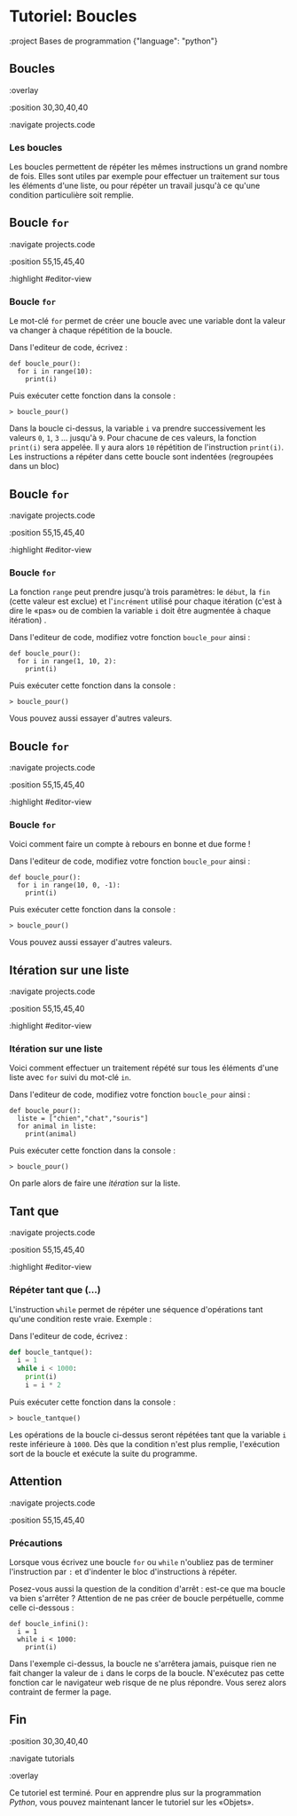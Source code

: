 # Tutoriel: Boucles

:project Bases de programmation {"language": "python"}

## Boucles

:overlay

:position 30,30,40,40

:navigate projects.code

### Les boucles

Les boucles permettent de répéter les mêmes instructions un grand
nombre de fois. Elles sont utiles par exemple pour effectuer un traitement
sur tous les éléments d'une liste, ou pour répéter un travail jusqu'à ce
qu'une condition particulière soit remplie.

## Boucle ```for```

:navigate projects.code

:position 55,15,45,40

:highlight #editor-view

### Boucle ```for```

Le mot-clé ```for``` permet de créer une boucle avec une variable dont la valeur
va changer à chaque répétition de la boucle. 

Dans l'editeur de code, écrivez :

```
def boucle_pour():
  for i in range(10):
    print(i)
```

Puis exécuter cette fonction dans la console : 

```
> boucle_pour()
```

Dans la boucle ci-dessus, la variable `i` va prendre successivement les valeurs
`0`, `1`, `3` ... jusqu'à `9`. Pour chacune de ces valeurs, la fonction ```print(i)``` sera
appelée. Il y aura alors `10` répétition de l'instruction `print(i)`. Les instructions a répéter
dans cette boucle sont indentées (regroupées dans un bloc)

## Boucle ```for```

:navigate projects.code

:position 55,15,45,40

:highlight #editor-view

### Boucle ```for```

La fonction ```range``` peut prendre jusqu'à trois paramètres: le `début`, la `fin` (cette 
valeur est exclue) et l'`incrément` utilisé pour chaque itération
(c'est à dire le &laquo;pas&raquo; ou de combien la variable `i` doit être augmentée à chaque itération)
.

Dans l'editeur de code, modifiez votre fonction `boucle_pour` ainsi :

```
def boucle_pour():
  for i in range(1, 10, 2):
    print(i)
```

Puis exécuter cette fonction dans la console : 

```
> boucle_pour()
```

Vous pouvez aussi essayer d'autres valeurs.

## Boucle ```for```

:navigate projects.code

:position 55,15,45,40

:highlight #editor-view

### Boucle ```for```

Voici comment faire un compte à rebours en bonne et due forme !

Dans l'editeur de code, modifiez votre fonction `boucle_pour` ainsi :

```
def boucle_pour():
  for i in range(10, 0, -1):
    print(i)
```

Puis exécuter cette fonction dans la console : 

```
> boucle_pour()
```

Vous pouvez aussi essayer d'autres valeurs.

## Itération sur une liste

:navigate projects.code

:position 55,15,45,40

:highlight #editor-view

### Itération sur une liste

Voici comment effectuer un traitement répété sur tous les éléments d'une liste avec
```for``` suivi du mot-clé ```in```.

Dans l'editeur de code, modifiez votre fonction `boucle_pour` ainsi :

```
def boucle_pour():
  liste = ["chien","chat","souris"]
  for animal in liste:
    print(animal)
```

Puis exécuter cette fonction dans la console : 

```
> boucle_pour()
```

On parle alors de faire une *itération* sur la liste.

## Tant que

:navigate projects.code

:position 55,15,45,40

:highlight #editor-view

### Répéter tant que (...)

L'instruction ```while``` permet de répéter une séquence d'opérations tant qu'une
condition reste vraie. Exemple :

Dans l'editeur de code, écrivez :

```python
def boucle_tantque():
  i = 1
  while i < 1000:
    print(i)
    i = i * 2
```

Puis exécuter cette fonction dans la console : 

```
> boucle_tantque()
```

Les opérations de la boucle ci-dessus seront répétées tant que la variable `i` reste
inférieure à `1000`. Dès que la condition n'est plus remplie, l'exécution sort de la boucle
et exécute la suite du programme.


## Attention

:navigate projects.code

:position 55,15,45,40

### Précautions

Lorsque vous écrivez une boucle ```for``` ou ```while``` n'oubliez pas de terminer l'instruction
par `:` et d'indenter le bloc d'instructions à répéter. 

Posez-vous aussi la question de la condition d'arrêt :
est-ce que ma boucle va bien s'arrêter ? Attention de ne pas créer de boucle perpétuelle,
comme celle ci-dessous :

```
def boucle_infini():
  i = 1
  while i < 1000:
    print(i)
```

Dans l'exemple ci-dessus, la boucle ne s'arrêtera jamais, puisque rien ne fait
changer la valeur de `i` dans le corps de la boucle. N'exécutez pas cette fonction car 
le navigateur web risque de ne plus répondre. Vous serez alors contraint de fermer la page.

## Fin
:position 30,30,40,40

:navigate tutorials

:overlay

Ce tutoriel est terminé. Pour en apprendre plus sur la programmation *Python*, 
vous pouvez maintenant lancer le tutoriel sur les &laquo;Objets&raquo;.

